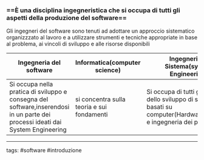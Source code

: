 ### ==È una disciplina ingegneristica che si occupa di tutti gli aspetti della produzione del software== 

Gli ingegneri del software sono tenuti ad adottare un approccio sistematico organizzzato al lavoro e a utilizzare strumenti e tecniche appropriate in base al problema, ai vincoli di sviluppo e alle risorse disponibili



| Ingegneria del software                                                                                                        | Informatica(computer science)              | Ingegneria di Sistema(system Engineering)                                                                                |
| ------------------------------------------------------------------------------------------------------------------------------ | ------------------------------------------ | ------------------------------------------------------------------------------------------------------------------------ |
| Si occupa nella pratica di sviluppo e consegna del software,inserendosi in un parte dei processi ideati dai System Engineering | si concentra sulla teoria e sui fondamenti | Si occupa di tutti gli aspetti dello sviluppo di sistemi basati su computer(Hardware,software e ingegneria dei processi) |



---
tags:
#software #introduzione 